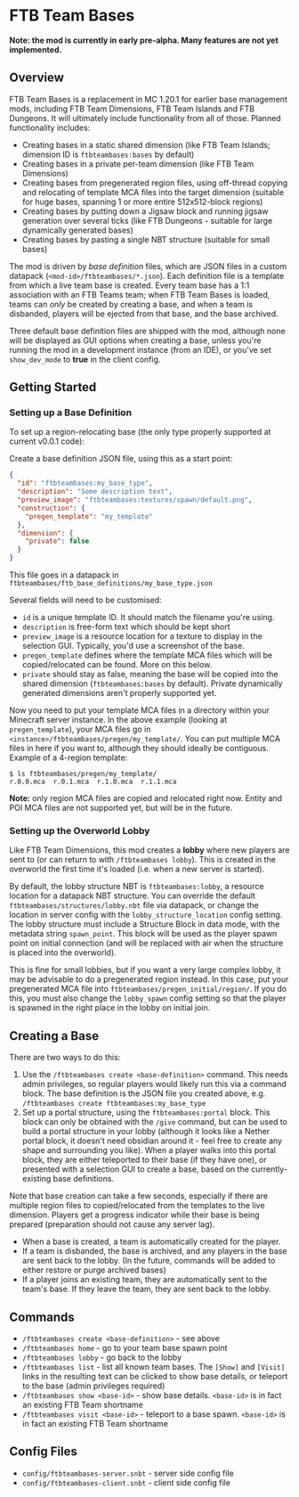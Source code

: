 # FTB Team Bases

**Note: the mod is currently in early pre-alpha. Many features are not yet implemented.**

## Overview

FTB Team Bases is a replacement in MC 1.20.1 for earlier base management mods, including FTB Team Dimensions, FTB Team Islands and FTB Dungeons. It will ultimately include functionality from all of those. Planned functionality includes:

* Creating bases in a static shared dimension (like FTB Team Islands; dimension ID is `ftbteambases:bases` by default)
* Creating bases in a private per-team dimension (like FTB Team Dimensions)
* Creating bases from pregenerated region files, using off-thread copying and relocating of template MCA files into the target dimension (suitable for huge bases, spanning 1 or more entire 512x512-block regions)
* Creating bases by putting down a Jigsaw block and running jigsaw generation over several ticks (like FTB Dungeons - suitable for large dynamically generated bases)
* Creating bases by pasting a single NBT structure (suitable for small bases)

The mod is driven by _base definition_ files, which are JSON files in a custom datapack (`<mod-id>/ftbteambases/*.json`). Each definition file is a template from which a live team base is created. Every team base has a 1:1 association with an FTB Teams team; when FTB Team Bases is loaded, teams can _only_ be created by creating a base, and when a team is disbanded, players will be ejected from that base, and the base archived.

Three default base definition files are shipped with the mod, although none will be displayed as GUI options when creating a base, unless you're running the mod in a development instance (from an IDE), or you've set `show_dev_mode` to **true** in the client config.

## Getting Started

### Setting up a Base Definition

To set up a region-relocating base (the only type properly supported at current v0.0.1 code):

Create a base definition JSON file, using this as a start point:

```json
{
  "id": "ftbteambases:my_base_type",
  "description": "Some description text",
  "preview_image": "ftbteambases:textures/spawn/default.png",
  "construction": {
    "pregen_template": "my_template"
  },
  "dimension": {
    "private": false
  }
}
```

This file goes in a datapack in `ftbteambases/ftb_base_definitions/my_base_type.json`

Several fields will need to be customised:
* `id` is a unique template ID. It should match the filename you're using.
* `description` is free-form text which should be kept short
* `preview_image` is a resource location for a texture to display in the selection GUI. Typically, you'd use a screenshot of the base.
* `pregen_template` defines where the template MCA files which will be copied/relocated can be found. More on this below.
* `private` should stay as false, meaning the base will be copied into the shared dimension (`ftbteambases:bases` by default). Private dynamically generated dimensions aren't properly supported yet.

Now you need to put your template MCA files in a directory within your Minecraft server instance. In the above example (looking at `pregen_template`), your MCA files go in `<instance>/ftbteambases/pregen/my_template/`. You can put multiple MCA files in here if you want to, although they should ideally be contiguous. Example of a 4-region template:

```
$ ls ftbteambases/pregen/my_template/
r.0.0.mca  r.0.1.mca  r.1.0.mca  r.1.1.mca
```

**Note:** only region MCA files are copied and relocated right now. Entity and POI MCA files are not supported yet, but will be in the future.

### Setting up the Overworld Lobby

Like FTB Team Dimensions, this mod creates a __lobby__ where new players are sent to (or can return to with `/ftbteambases lobby`). This is created in the overworld the first time it's loaded (i.e. when a new server is started).

By default, the lobby structure NBT is `ftbteambases:lobby`, a resource location for a datapack NBT structure. You can override the default `ftbteambases/structures/lobby.nbt` file via datapack, or change the location in server config with the `lobby_structure_location` config setting. The lobby structure must include a Structure Block in data mode, with the metadata string `spawn_point`. This block will be used as the player spawn point on initial connection (and will be replaced with air when the structure is placed into the overworld).

This is fine for small lobbies, but if you want a very large complex lobby, it may be advisable to do a pregenerated region instead. In this case, put your pregenerated MCA file into `ftbteambases/pregen_initial/region/`. If you do this, you must also change the `lobby_spawn` config setting so that the player is spawned in the right place in the lobby on initial join.

## Creating a Base

There are two ways to do this:

1. Use the `/ftbteambases create <base-definition>` command. This needs admin privileges, so regular players would likely run this via a command block. The base definition is the JSON file you created above, e.g. `/ftbteambases create ftbteambases:my_base_type`
2. Set up a portal structure, using the `ftbteambases:portal` block. This block can only be obtained with the `/give` command, but can be used to build a portal structure in your lobby (although it looks like a Nether portal block, it doesn't need obsidian around it - feel free to create any shape and surrounding you like). When a player walks into this portal block, they are either teleported to their base (if they have one), or presented with a selection GUI to create a base, based on the currently-existing base definitions.

Note that base creation can take a few seconds, especially if there are multiple region files to copied/relocated from the templates to the live dimension. Players get a progress indicator while their base is being prepared (preparation should not cause any server lag).

* When a base is created, a team is automatically created for the player.
* If a team is disbanded, the base is archived, and any players in the base are sent back to the lobby. (In the future, commands will be added to either restore or purge archived bases)
* If a player joins an existing team, they are automatically sent to the team's base. If they leave the team, they are sent back to the lobby.

## Commands

* `/ftbteambases create <base-definition>` - see above
* `/ftbteambases home` - go to your team base spawn point
* `/ftbteambases lobby` - go back to the lobby
* `/ftbteambases list` - list all known team bases. The `[Show]` and `[Visit]` links in the resulting text can be clicked to show base details, or teleport to the base (admin privileges required)
* `/ftbteambases show <base-id>` - show base details. `<base-id>` is in fact an existing FTB Team shortname
* `/ftbteambases visit <base-id>` - teleport to a base spawn. `<base-id>` is in fact an existing FTB Team shortname

## Config Files

* `config/ftbteambases-server.snbt` - server side config file
* `config/ftbteambases-client.snbt` - client side config file